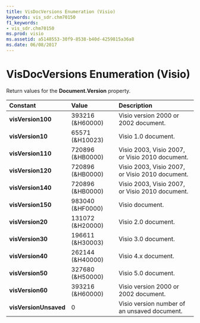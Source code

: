 ```yaml
---
title: VisDocVersions Enumeration (Visio)
keywords: vis_sdr.chm70150
f1_keywords:
- vis_sdr.chm70150
ms.prod: visio
ms.assetid: a5148553-30f9-8538-b40d-4259815a36a8
ms.date: 06/08/2017
---
```



# VisDocVersions Enumeration (Visio)

Return values for the  **Document.Version** property.



|**Constant**|**Value**|**Description**|
|:-----|:-----|:-----|
| **visVersion100**|393216 (&H60000)|Visio version 2000 or 2002 document.|
| **visVersion10**|65571 (&H10023)|Visio 1.0 document.|
| **visVersion110**|720896 (&HB0000)| Visio 2003, Visio 2007, or Visio 2010 document.|
| **visVersion120**|720896 (&HB0000)| Visio 2003, Visio 2007, or Visio 2010 document.|
| **visVersion140**|720896 (&HB0000)| Visio 2003, Visio 2007, or Visio 2010 document.|
| **visVersion150**|983040 (&HF0000)|Visio document.|
| **visVersion20**|131072 (&H20000)|Visio 2.0 document.|
| **visVersion30**|196611 (&H30003)|Visio 3.0 document.|
| **visVersion40**|262144 (&H40000)|Visio 4.x document.|
| **visVersion50**|327680 (&H50000)|Visio 5.0 document.|
| **visVersion60**|393216 (&H60000)|Visio version 2000 or 2002 document.|
| **visVersionUnsaved**|0|Visio version number of an unsaved document.|

